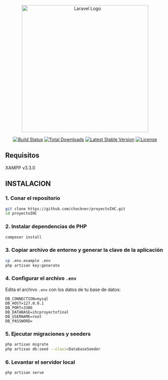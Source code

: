 <p align="center"><a href="https://laravel.com" target="_blank"><img src="https://raw.githubusercontent.com/laravel/art/master/logo-lockup/5%20SVG/2%20CMYK/1%20Full%20Color/laravel-logolockup-cmyk-red.svg" width="400" alt="Laravel Logo"></a></p>

<p align="center">
<a href="https://github.com/laravel/framework/actions"><img src="https://github.com/laravel/framework/workflows/tests/badge.svg" alt="Build Status"></a>
<a href="https://packagist.org/packages/laravel/framework"><img src="https://img.shields.io/packagist/dt/laravel/framework" alt="Total Downloads"></a>
<a href="https://packagist.org/packages/laravel/framework"><img src="https://img.shields.io/packagist/v/laravel/framework" alt="Latest Stable Version"></a>
<a href="https://packagist.org/packages/laravel/framework"><img src="https://img.shields.io/packagist/l/laravel/framework" alt="License"></a>
</p>

## Requisitos

XAMPP v3.3.0

## INSTALACION

### 1. Conar el repositorio

```bash
git clone https://github.com/chockner/proyectoIHC.git
cd proyectoIHC
```

### 2. Instalar dependencias de PHP

```bash
composer install
```

### 3. Copiar archivo de entorno y generar la clave de la aplicación

```bash
cp .env.example .env
php artisan key:generate
```

### 4. Configurar el archivo `.env`

Edita el archivo `.env` con los datos de tu base de datos:

```
DB_CONNECTION=mysql
DB_HOST=127.0.0.1
DB_PORT=3306
DB_DATABASE=ihcproyectofinal
DB_USERNAME=root
DB_PASSWORD=
```

### 5. Ejecutar migraciones y seeders 

```bash
php artisan migrate
php artisan db:seed --class=DatabaseSeeder
```

### 6. Levantar el servidor local

```bash
php artisan serve
```

